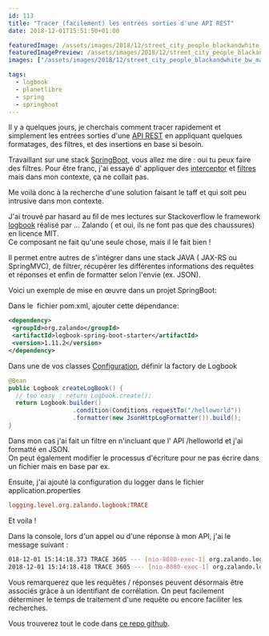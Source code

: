 ```yaml
---
id: 113
title: "Tracer (facilement) les entrées sorties d'une API REST"
date: 2018-12-01T15:51:50+01:00

featuredImage: /assets/images/2018/12/street_city_people_blackandwhite_bw_man_detail_project-248333-jpgd.jpeg
featuredImagePreview: /assets/images/2018/12/street_city_people_blackandwhite_bw_man_detail_project-248333-jpgd.jpeg
images: ["/assets/images/2018/12/street_city_people_blackandwhite_bw_man_detail_project-248333-jpgd.jpeg"]

tags:
  - logbook
  - planetlibre
  - spring
  - springboot
---
```


Il y a quelques jours, je cherchais comment tracer rapidement et simplement les entrées sorties d'une [API REST](https://fr.wikipedia.org/wiki/Representational_state_transfer) en appliquant quelques formatages, des filtres, et des insertions en base si besoin.

Travaillant sur une stack [SpringBoot](https://spring.io/projects/spring-boot), vous allez me dire : oui tu peux faire des filtres. Pour être franc, j'ai essayé d' appliquer des [interceptor](https://www.baeldung.com/spring-mvc-handlerinterceptor) et [filtres](https://www.baeldung.com/spring-boot-add-filter) mais dans mon contexte, ça ne collait pas.

Me voilà donc à la recherche d'une solution faisant le taff et qui soit peu intrusive dans mon contexte. 

J'ai trouvé par hasard au fil de mes lectures sur Stackoverflow le framework [logbook](https://github.com/zalando/logbook) réalisé par &#8230; Zalando ( et oui, ils ne font pas que des chaussures) en licence MIT.   
Ce composant ne fait qu'une seule chose, mais il le fait bien ! 

Il permet entre autres de s'intégrer dans une stack JAVA ( JAX-RS ou SpringMVC), de filtrer, récupérer les différentes informations des requêtes et réponses et enfin de formatter selon l'envie (ex. JSON).  
  
Voici un exemple de mise en œuvre dans un projet SpringBoot:

Dans le  fichier pom.xml, ajouter cette dépendance:


```xml
<dependency>
 <groupId>org.zalando</groupId>
 <artifactId>logbook-spring-boot-starter</artifactId>
 <version>1.11.2</version>
</dependency>
```


Dans une de vos classes [Configuration](https://docs.spring.io/spring-framework/docs/current/javadoc-api/org/springframework/context/annotation/Configuration.html), définir la factory de Logbook

```java
@Bean
public Logbook createLogBook() {
  // too easy : return Logbook.create();
  return Logbook.builder()
                  .condition(Conditions.requestTo("/helloworld"))
                  .formatter(new JsonHttpLogFormatter()).build();
}
```


Dans mon cas j'ai fait un filtre en n'incluant que l' API /helloworld et j'ai formatté en JSON.  
On peut également modifier le processus d'écriture pour ne pas écrire dans un fichier mais en base par ex.  


Ensuite, j'ai ajouté la configuration du logger dans le fichier application.properties

```ini
logging.level.org.zalando.logbook:TRACE
```


Et voila ! 

Dans la console, lors d'un appel ou d'une réponse à mon API, j'ai le message suivant :


```bash
018-12-01 15:14:18.373 TRACE 3605 --- [nio-8080-exec-1] org.zalando.logbook.Logbook              : {"origin":"remote","type":"request","correlation":"c6b345013835273f","protocol":"HTTP/1.1","remote":"127.0.0.1","method":"GET","uri":"http://127.0.0.1:8080/helloworld","headers":{"accept":["/"],"host":["127.0.0.1:8080"],"user-agent":["curl/7.52.1"]}}
2018-12-01 15:14:18.418 TRACE 3605 --- [nio-8080-exec-1] org.zalando.logbook.Logbook              : {"origin":"local","type":"response","correlation":"c6b345013835273f","duration":48,"protocol":"HTTP/1.1","status":200,"headers":{"Content-Length":["11"],"Content-Type":["text/plain;charset=UTF-8"],"Date":["Sat, 01 Dec 2018 14:14:18 GMT"]},"body":"Hello world"}
```


Vous remarquerez que les requêtes / réponses peuvent désormais être associés grâce à un identifiant de corrélation. On peut facilement déterminer le temps de traitement d'une requête ou encore faciliter les recherches.  


Vous trouverez tout le code dans [ce repo github](https://github.com/littlewing/demo-logbook).